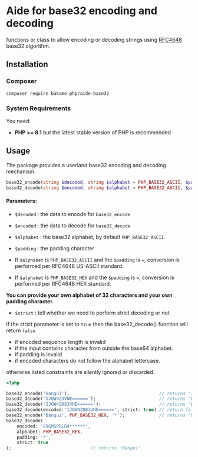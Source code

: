 # Aide for base32 encoding and decoding

functions or class to allow encoding or decoding strings using [RFC4648](https://datatracker.ietf.org/doc/html/rfc4648) base32 algorithm.

## Installation

### Composer

~~~
composer require bakame-php/aide-base32
~~~

### System Requirements

You need:

- **PHP >= 8.1** but the latest stable version of PHP is recommended

## Usage

The package provides a userland base32 encoding and decoding mechanism.

```php
base32_encode(string $decoded, string $alphabet = PHP_BASE32_ASCII, $padding = '='): string
base32_decode(string $encoded, string $alphabet = PHP_BASE32_ASCII, $padding = '=', bool $strict = false): string
```

#### Parameters:

- `$decoded` : the data to encode for `base32_encode`
- `$encoded` : the data to decode for `base32_decode`
- `$alphabet` : the base32 alphabet, by default `PHP_BASE32_ASCII`.
- `$padding` : the padding character

- If `$alphabet` is `PHP_BASE32_ASCII` and the `$padding` is `=`, conversion is performed per RFC4648 US-ASCII standard.
- If `$alphabet` is `PHP_BASE32_HEX` and the `$padding` is `=`, conversion is performed per RFC4648 HEX standard.

**You can provide your own alphabet of 32 characters and your own padding character.**

- `$strict` : tell whether we need to perform strict decoding or not 

If the strict parameter is set to `true` then the base32_decode() function will return `false`

- if encoded sequence length is invalid
- if the input contains character from outside the base64 alphabet. 
- if padding is invalid
- if encoded characters do not follow the alphabet lettercase.

otherwise listed constraints are silently ignored or discarded.

```php
<?php

base32_encode('Bangui');                                  // returns 'IJQW4Z3VNE======'
base32_decode('IJQW4Z3VNE======');                        // returns 'Bangui'
base32_decode('IJQW4Z083VNE======');                      // returns 'Bangui'
base32_decode(encoded:'IJQW4Z083VNE======', strict: true) // return false
base32_encode('Bangui', PHP_BASE32_HEX, '*');             // returns '89GMSPRLD4******'
base32_decode(
    encoded: '89GMSPRLD4******', 
    alphabet: PHP_BASE32_HEX, 
    padding: '*', 
    strict: true
);                              // returns 'Bangui'
```
